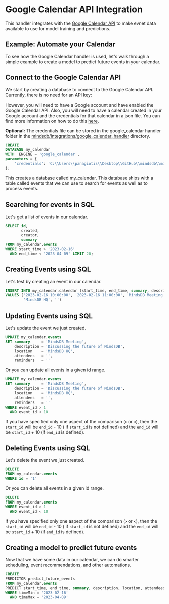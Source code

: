 # Google Calendar API Integration

This handler integrates with the [Google Calendar API](https://developers.google.com/calendar/api/guides/overview)
to make evnet data available to use for model training and predictions.

## Example: Automate your Calendar

To see how the Google Calendar handler is used, let's walk through a simple example to create a model to predict
future events in your calendar.

## Connect to the Google Calendar API

We start by creating a database to connect to the Google Calendar API. Currently, there is no need for an API key:

However, you will need to have a Google account and have enabled the Google Calendar API.
Also, you will need to have a calendar created in your Google account and the credentials for that calendar
in a json file. You can find more information on how to do
this [here](https://developers.google.com/calendar/quickstart/python).

**Optional:**  The credentials file can be stored in the google_calendar handler folder in
the [mindsdb/integrations/google_calendar_handler](mindsdb/integrations/handlers/google_calendar_handler) directory.

~~~~sql
CREATE
DATABASE my_calendar
WITH  ENGINE = 'google_calendar',
parameters = {
    'credentials': 'C:\\Users\\panagiotis\\Desktop\\GitHub\\mindsdb\\mindsdb\\integrations\\handlers\\google_calendar_handler\\credentials.json'
};    
~~~~

This creates a database called my_calendar. This database ships with a table called events that we can use to search for
events as well as to process events.

## Searching for events in SQL

Let's get a list of events in our calendar.

~~~~sql
SELECT id,
       created,
       creator,
       summary
FROM my_calendar.events
WHERE start_time > '2023-02-16'
  AND end_time < '2023-04-09' LIMIT 20;
~~~~

## Creating Events using SQL

Let's test by creating an event in our calendar.

~~~~sql
INSERT INTO my_calendar.calendar (start_time, end_time, summary, description, location, attendees, reminders)
VALUES ('2023-02-16 10:00:00', '2023-02-16 11:00:00', 'MindsDB Meeting', 'Discussing the future of MindsDB',
        'MindsDB HQ', '')

~~~~

## Updating Events using SQL

Let's update the event we just created.

~~~~sql
UPDATE my_calendar.events
SET summary     = 'MindsDB Meeting',
    description = 'Discussing the future of MindsDB',
    location    = 'MindsDB HQ',
    attendees   = '',
    reminders   = ''
~~~~

Or you can update all events in a given id range.

~~~~sql
UPDATE my_calendar.events
SET summary     = 'MindsDB Meeting',
    description = 'Discussing the future of MindsDB',
    location    = 'MindsDB HQ',
    attendees   = '',
    reminders   = ''
WHERE event_id > 1
  AND event_id < 10
~~~~

If you have specified only one aspect of the comparison (`>` or `<`), then the `start_id` will be `end_id` - 10 (
if `start_id` is
not defined) and the `end_id` will be `start_id` + 10 (if `end_id` is defined).

## Deleting Events using SQL

Let's delete the event we just created.

~~~~sql
DELETE
FROM my_calendar.events
WHERE id = '1'
~~~~

Or you can delete all events in a given id range.

~~~~sql
DELETE
FROM my_calendar.events
WHERE event_id > 1
  AND event_id < 10
~~~~

If you have specified only one aspect of the comparison (`>` or `<`), then the `start_id` will be `end_id` - 10 (
if `start_id` is
not defined) and the `end_id` will be `start_id` + 10 (if `end_id` is defined).

## Creating a model to predict future events

Now that we have some data in our calendar, we can do smarter scheduling, event recommendations, and other automations.

~~~~sql
CREATE
PREDICTOR predict_future_events
FROM my_calendar.events
PREDICT start_time, end_time, summary, description, location, attendees, reminders
WHERE timeMin = '2023-02-16'
  AND timeMax = '2023-04-09'
~~~~